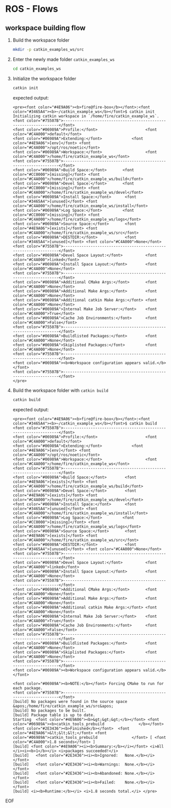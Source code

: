 # ROS - Flows
## workspace building flow

1. Build the workspace folder 
    ```bash
    mkdir -p catkin_examples_ws/src
    ```
2. Enter the newly made folder `catkin_examples_ws`  
    ```bash
    cd catkin_examples_ws
    ```
3. Initialize the workspace folder
    ```bash
    catkin init
    ```
    expected output:
    ```{toggle}
    <pre><font color="#4E9A06"><b>fire@fire-box</b></font>:<font color="#3465A4"><b>~/catkin_example_ws</b></font>$ catkin init
    Initializing catkin workspace in `/home/fire/catkin_example_ws`.
    <font color="#75507B">-----------------------------------------------------------------</font>
    <font color="#06989A">Profile:</font>                     <font color="#C4A000">default</font>
    <font color="#06989A">Extending:</font>             <font color="#4E9A06">[env]</font> <font color="#C4A000">/opt/ros/noetic</font>
    <font color="#06989A">Workspace:</font>                   <font color="#C4A000">/home/fire/catkin_example_ws</font>
    <font color="#75507B">-----------------------------------------------------------------</font>
    <font color="#06989A">Build Space:</font>       <font color="#CC0000">[missing]</font> <font color="#C4A000">/home/fire/catkin_example_ws/build</font>
    <font color="#06989A">Devel Space:</font>       <font color="#CC0000">[missing]</font> <font color="#C4A000">/home/fire/catkin_example_ws/devel</font>
    <font color="#06989A">Install Space:</font>      <font color="#3465A4">[unused]</font> <font color="#C4A000">/home/fire/catkin_example_ws/install</font>
    <font color="#06989A">Log Space:</font>         <font color="#CC0000">[missing]</font> <font color="#C4A000">/home/fire/catkin_example_ws/logs</font>
    <font color="#06989A">Source Space:</font>       <font color="#4E9A06">[exists]</font> <font color="#C4A000">/home/fire/catkin_example_ws/src</font>
    <font color="#06989A">DESTDIR:</font>            <font color="#3465A4">[unused]</font> <font color="#C4A000">None</font>
    <font color="#75507B">-----------------------------------------------------------------</font>
    <font color="#06989A">Devel Space Layout:</font>          <font color="#C4A000">linked</font>
    <font color="#06989A">Install Space Layout:</font>        <font color="#C4A000">None</font>
    <font color="#75507B">-----------------------------------------------------------------</font>
    <font color="#06989A">Additional CMake Args:</font>       <font color="#C4A000">None</font>
    <font color="#06989A">Additional Make Args:</font>        <font color="#C4A000">None</font>
    <font color="#06989A">Additional catkin Make Args:</font> <font color="#C4A000">None</font>
    <font color="#06989A">Internal Make Job Server:</font>    <font color="#C4A000">True</font>
    <font color="#06989A">Cache Job Environments:</font>      <font color="#C4A000">False</font>
    <font color="#75507B">-----------------------------------------------------------------</font>
    <font color="#06989A">Buildlisted Packages:</font>        <font color="#C4A000">None</font>
    <font color="#06989A">Skiplisted Packages:</font>         <font color="#C4A000">None</font>
    <font color="#75507B">-----------------------------------------------------------------</font>
    <font color="#06989A"><b>Workspace configuration appears valid.</b></font>
    <font color="#75507B">-----------------------------------------------------------------</font>
    </pre>

4.  Build the workspace folder with `catkin build`
    ```bash
    catkin build
    ```
    expected output:
    ```{toggle}
    <pre><font color="#4E9A06"><b>fire@fire-box</b></font>:<font color="#3465A4"><b>~/catkin_example_ws</b></font>$ catkin build
    <font color="#75507B">-----------------------------------------------------------------</font>
    <font color="#06989A">Profile:</font>                     <font color="#C4A000">default</font>
    <font color="#06989A">Extending:</font>             <font color="#4E9A06">[env]</font> <font color="#C4A000">/opt/ros/noetic</font>
    <font color="#06989A">Workspace:</font>                   <font color="#C4A000">/home/fire/catkin_example_ws</font>
    <font color="#75507B">-----------------------------------------------------------------</font>
    <font color="#06989A">Build Space:</font>        <font color="#4E9A06">[exists]</font> <font color="#C4A000">/home/fire/catkin_example_ws/build</font>
    <font color="#06989A">Devel Space:</font>        <font color="#4E9A06">[exists]</font> <font color="#C4A000">/home/fire/catkin_example_ws/devel</font>
    <font color="#06989A">Install Space:</font>      <font color="#3465A4">[unused]</font> <font color="#C4A000">/home/fire/catkin_example_ws/install</font>
    <font color="#06989A">Log Space:</font>         <font color="#CC0000">[missing]</font> <font color="#C4A000">/home/fire/catkin_example_ws/logs</font>
    <font color="#06989A">Source Space:</font>       <font color="#4E9A06">[exists]</font> <font color="#C4A000">/home/fire/catkin_example_ws/src</font>
    <font color="#06989A">DESTDIR:</font>            <font color="#3465A4">[unused]</font> <font color="#C4A000">None</font>
    <font color="#75507B">-----------------------------------------------------------------</font>
    <font color="#06989A">Devel Space Layout:</font>          <font color="#C4A000">linked</font>
    <font color="#06989A">Install Space Layout:</font>        <font color="#C4A000">None</font>
    <font color="#75507B">-----------------------------------------------------------------</font>
    <font color="#06989A">Additional CMake Args:</font>       <font color="#C4A000">None</font>
    <font color="#06989A">Additional Make Args:</font>        <font color="#C4A000">None</font>
    <font color="#06989A">Additional catkin Make Args:</font> <font color="#C4A000">None</font>
    <font color="#06989A">Internal Make Job Server:</font>    <font color="#C4A000">True</font>
    <font color="#06989A">Cache Job Environments:</font>      <font color="#C4A000">False</font>
    <font color="#75507B">-----------------------------------------------------------------</font>
    <font color="#06989A">Buildlisted Packages:</font>        <font color="#C4A000">None</font>
    <font color="#06989A">Skiplisted Packages:</font>         <font color="#C4A000">None</font>
    <font color="#75507B">-----------------------------------------------------------------</font>
    <font color="#06989A"><b>Workspace configuration appears valid.</b></font>

    <font color="#06989A"><b>NOTE:</b></font> Forcing CMake to run for each package.
    <font color="#75507B">-----------------------------------------------------------------</font>
    [build] No packages were found in the source space &apos;/home/fire/catkin_example_ws/src&apos;
    [build] No packages to be built.
    [build] Package table is up to date.                                                                                                   
    Starting  <font color="#4E9A06"><b>&gt;&gt;&gt;</b></font> <font color="#06989A"><b>catkin_tools_prebuild               </b></font>                                                                                     
    <font color="#2E3436"><b>Finished</b></font>  <font color="#4E9A06">&lt;&lt;&lt;</font> <font color="#06989A">catkin_tools_prebuild               </font> [ <font color="#C4A000">1.8 seconds</font> ]                                                                     
    [build] <font color="#4E9A06"><i><b>Summary:</b></i></font> <i>All </i><i><b>1</b></i> <i>packages succeeded!</i>                                                                                             
    [build]   <font color="#2E3436"><i><b>Ignored:   None.</b></i></font>                                                                                                             
    [build]   <font color="#2E3436"><i><b>Warnings:  None.</b></i></font>                                                                                                             
    [build]   <font color="#2E3436"><i><b>Abandoned: None.</b></i></font>                                                                                                             
    [build]   <font color="#2E3436"><i><b>Failed:    None.</b></i></font>                                                                                                             
    [build] <i><b>Runtime:</b></i> <i>1.8 seconds total.</i> </pre>

EOF